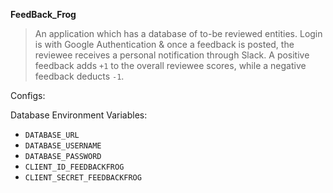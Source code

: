 **FeedBack_Frog**

> An application which has a database of to-be reviewed entities. Login is with Google Authentication & once a feedback is posted, the reviewee receives a personal 
notification through Slack. A positive feedback adds `+1` to the overall reviewee scores, while a negative feedback deducts `-1`.  


Configs:

Database Environment Variables:

- `DATABASE_URL`
- `DATABASE_USERNAME`
- `DATABASE_PASSWORD`
- `CLIENT_ID_FEEDBACKFROG`
- `CLIENT_SECRET_FEEDBACKFROG`
